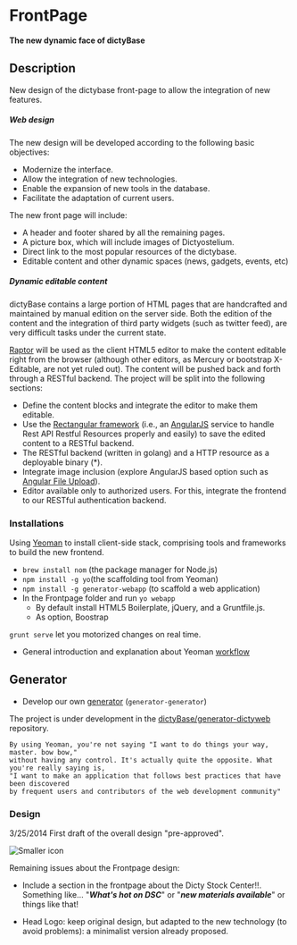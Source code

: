 FrontPage
=========
**The new dynamic face of dictyBase**


## Description
New design of the dictybase front-page to allow the integration of new features.

##### Web design
The new design will be developed according to the following basic objectives:

* Modernize the interface.
* Allow the integration of new technologies.
* Enable the expansion of new tools in the database.
* Facilitate the adaptation of current users.

The new front page will include:

* A header and footer shared by all the remaining pages.
* A picture box, which will include images of Dictyostelium.
* Direct link to the most popular resources of the dictybase.
* Editable content and other dynamic spaces (news, gadgets, events, etc)

##### Dynamic editable content

dictyBase contains a large portion of HTML pages that are handcrafted and maintained by manual edition on the server side. Both the edition of the content and the integration of third party widgets (such as twitter feed), are very difficult tasks under the current state.

[Raptor](https://www.raptor-editor.com/) will be used as the client HTML5 editor to make the content editable right from the browser (although other editors, as Mercury or bootstrap X-Editable, are not yet ruled out). The content will be pushed back and forth through a RESTful backend. The project will be split into the following sections:


- Define the content blocks and integrate the editor to make them editable.
- Use the [Rectangular framework](https://github.com/mgonto/restangular) (i.e., an [AngularJS](http://angularjs.org/) service to handle Rest API Restful Resources properly and easily) to save the edited content to a RESTful backend. 
- The RESTful backend (written in golang) and a HTTP resource as a deployable binary (*).
- Integrate image inclusion (explore AngularJS based option such as [Angular File Upload](https://github.com/danialfarid/angular-file-upload)).
- Editor available only to authorized users. For this, integrate the frontend to our RESTful authentication backend.

### Installations
Using [Yeoman](http://yeoman.io/whyyeoman.html) to install client-side stack, comprising tools and frameworks to build the new frontend.

* ``brew install nom`` (the package manager for Node.js)
* ``npm install -g yo``(the scaffolding tool from Yeoman)
* ``npm install -g generator-webapp`` (to scaffold a web application)
* In the Frontpage folder and run ``yo webapp``
	* By default install HTML5 Boilerplate, jQuery, and a Gruntfile.js.
	* As option, Boostrap
	
``grunt serve`` let you motorized changes on real time.

* General introduction and explanation about Yeoman <a href="http://code.tutsplus.com/tutorials/building-apps-with-the-yeoman-workflow--net-33254" target="_blank">workflow</a>

## Generator

* Develop our own [generator](http://yeoman.io/generators.html) (`generator-generator`)

The project is under development in the [dictyBase/generator-dictyweb](https://github.com/dictyBase/generator-dictyweb) repository.



```
By using Yeoman, you're not saying "I want to do things your way, master. bow bow," 
without having any control. It's actually quite the opposite. What you're really saying is, 
"I want to make an application that follows best practices that have been discovered 
by frequent users and contributors of the web development community"
```

### Design
3/25/2014 First draft of the overall design "pre-approved".

![Smaller icon](https://raw.githubusercontent.com/dictyBase/FrontPage/master/images/dictyFrontpage14_Draft1_small.jpg)

Remaining issues about the Frontpage design:

* Include a section in the frontpage about the Dicty Stock Center!!. Something like... "___What's hot on DSC___" or "___new materials available___" or things like that!

* Head Logo: keep original design, but adapted to the new technology (to avoid problems): a minimalist version already proposed.

